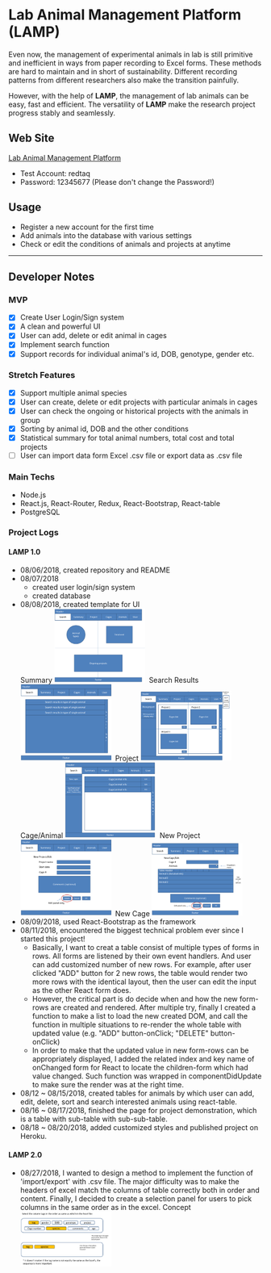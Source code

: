 # Lab Animal Management Platform (LAMP)
Even now, the management of experimental animals in lab is still primitive and inefficient in ways from paper recording to Excel forms. These methods are hard to maintain and in short of sustainability. Different recording patterns from different researchers also make the transition painfully.

However, with the help of **LAMP**, the management of lab animals can be easy, fast and efficient. The versatility of **LAMP** make the research project progress stably and seamlessly.

## Web Site
[Lab Animal Management Platform](https://labanimals.herokuapp.com/)
- Test Account: redtaq
- Password: 12345677 (Please don't change the Password!)

## Usage
 - Register a new account for the first time
 - Add animals into the database with various settings
 - Check or edit the conditions of animals and projects at anytime
___
## Developer Notes
### MVP
- [X] Create User Login/Sign system
- [X] A clean and powerful UI
- [X] User can add, delete or edit animal in cages
- [X] Implement search function
- [X] Support records for individual animal's id, DOB, genotype, gender etc.

### Stretch Features
- [X] Support multiple animal species
- [X] User can create, delete or edit projects with particular animals in cages
- [X] User can check the ongoing or historical projects with the animals in group
- [X] Sorting by animal id, DOB and the other conditions
- [X] Statistical summary for total animal numbers, total cost and total projects
- [ ] User can import data form Excel .csv file or export data as .csv file

### Main Techs
- Node.js
- React.js, React-Router, Redux, React-Bootstrap, React-table
- PostgreSQL

### Project Logs
#### LAMP 1.0
- 08/06/2018, created repository and README
- 08/07/2018
  - created user login/sign system  
  - created database
- 08/08/2018, created template for UI  
Summary <img src="readmePics/summary.png" alt="Summary" width="180px"/>&nbsp;&nbsp;Search Results<img src="readmePics/SearchResult.png" alt="Search" width="180px"/>&nbsp;&nbsp;Project <img src="readmePics/Project.png" alt="Project" width="180px"/>  
Cage/Animal <img src="readmePics/CageAnimalPanel.png" alt="Cage" width="180px"/>&nbsp;&nbsp;New Project <img src="readmePics/NewProject.png" alt="NewProject" width="180px"/>&nbsp;&nbsp;New Cage <img src="readmePics/NewCage.png" alt="newCage" width="180px"/>
- 08/09/2018, used React-Bootstrap as the framework
- 08/11/2018, encountered the biggest technical problem ever since I started this project!
  - Basically, I want to creat a table consist of multiple types of forms in rows. All forms are listened by their own event handlers. And user can add customized number of new rows. For example, after user clicked "ADD" button for 2 new rows, the table would render two more rows with the identical layout, then the user can edit the input as the other React form does.
  - However, the critical part is do decide when and how the new form-rows are created and rendered. After multiple try, finally I created a function to make a list to load the new created DOM, and call the function in multiple situations to re-render the whole table with updated value (e.g. "ADD" button-onClick; "DELETE" button-onClick)
  - In order to make that the updated value in new form-rows can be appropriately displayed, I added the related index and key name of onChanged form for React to locate the children-form which had value changed. Such function was wrapped in componentDidUpdate to make sure the render was at the right time.
- 08/12 ~ 08/15/2018, created tables for animals by which user can add, edit, delete, sort and search interested animals using react-table.
- 08/16 ~ 08/17/2018, finished the page for project demonstration, which is a table with sub-table with sub-sub-table.
- 08/18 ~ 08/20/2018, added customized styles and published project on Heroku.

#### LAMP 2.0
- 08/27/2018, I wanted to design a method to implement the function of 'import/export' with .csv file. The major difficulty was to make the headers of excel match the columns of table correctly both in order and content. Finally, I decided to create a selection panel for users to pick columns in the same order as in the excel. 
Concept <img src="readmePics/tagSelection.png" alt="tag Selection" width="180px"/>
